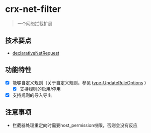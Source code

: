 # crx-net-filter

> 一个网络拦截扩展

## 技术要点

* [declarativeNetRequest](https://developer.chrome.google.cn/docs/extensions/reference/api/declarativeNetRequest?hl=en)

## 功能特性

- [x] 能够自定义规则（关于自定义规则，参见 [type-UpdateRuleOptions](https://developer.chrome.google.cn/docs/extensions/reference/api/declarativeNetRequest?hl=en#type-UpdateRuleOptions) ）
  - [x] 支持规则的启用/停用
- [x] 支持规则的导入导出

## 注意事项

* 拦截器处理重定向时需要host_permission权限，否则会没有反应
